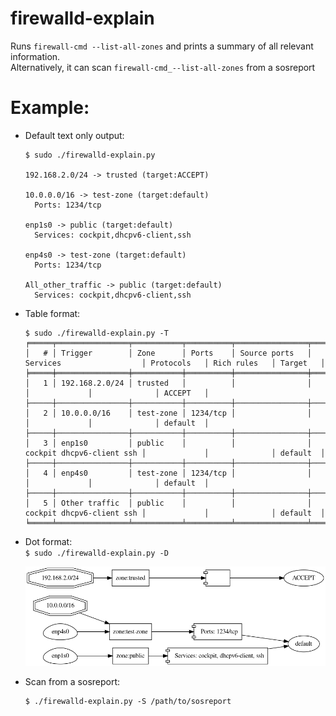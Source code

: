 # firewalld-explain
Runs `firewall-cmd --list-all-zones` and prints a summary of all relevant information.  
Alternatively, it can scan `firewall-cmd_--list-all-zones` from a sosreport

# Example:

  * Default text only output:
      ```
      $ sudo ./firewalld-explain.py 
      
      192.168.2.0/24 -> trusted (target:ACCEPT)
      
      10.0.0.0/16 -> test-zone (target:default) 
        Ports: 1234/tcp
      
      enp1s0 -> public (target:default) 
        Services: cockpit,dhcpv6-client,ssh
      
      enp4s0 -> test-zone (target:default) 
        Ports: 1234/tcp
      
      All_other_traffic -> public (target:default) 
        Services: cockpit,dhcpv6-client,ssh
      ```

  * Table format:
      ```
      $ sudo ./firewalld-explain.py -T
      ╒═════╤════════════════╤═══════════╤══════════╤════════════════╤═══════════════════════════╤═════════════╤══════════════╤══════════╕
      │   # │ Trigger        │ Zone      │ Ports    │ Source ports   │ Services                  │ Protocols   │ Rich rules   │ Target   │
      ╞═════╪════════════════╪═══════════╪══════════╪════════════════╪═══════════════════════════╪═════════════╪══════════════╪══════════╡
      │   1 │ 192.168.2.0/24 │ trusted   │          │                │                           │             │              │ ACCEPT   │
      ├─────┼────────────────┼───────────┼──────────┼────────────────┼───────────────────────────┼─────────────┼──────────────┼──────────┤
      │   2 │ 10.0.0.0/16    │ test-zone │ 1234/tcp │                │                           │             │              │ default  │
      ├─────┼────────────────┼───────────┼──────────┼────────────────┼───────────────────────────┼─────────────┼──────────────┼──────────┤
      │   3 │ enp1s0         │ public    │          │                │ cockpit dhcpv6-client ssh │             │              │ default  │
      ├─────┼────────────────┼───────────┼──────────┼────────────────┼───────────────────────────┼─────────────┼──────────────┼──────────┤
      │   4 │ enp4s0         │ test-zone │ 1234/tcp │                │                           │             │              │ default  │
      ├─────┼────────────────┼───────────┼──────────┼────────────────┼───────────────────────────┼─────────────┼──────────────┼──────────┤
      │   5 │ Other traffic  │ public    │          │                │ cockpit dhcpv6-client ssh │             │              │ default  │
      ╘═════╧════════════════╧═══════════╧══════════╧════════════════╧═══════════════════════════╧═════════════╧══════════════╧══════════╛
      ```
      
  * Dot format:  
    `$ sudo ./firewalld-explain.py -D`
  
    ![](<.img/firewalld-explain.gv.png>)

  * Scan from a sosreport:
      ```
      $ ./firewalld-explain.py -S /path/to/sosreport
      ```
